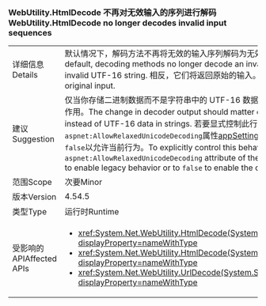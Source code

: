 ### <a name="webutilityhtmldecode-no-longer-decodes-invalid-input-sequences"></a><span data-ttu-id="315a4-101">WebUtility.HtmlDecode 不再对无效输入的序列进行解码</span><span class="sxs-lookup"><span data-stu-id="315a4-101">WebUtility.HtmlDecode no longer decodes invalid input sequences</span></span>

|   |   |
|---|---|
|<span data-ttu-id="315a4-102">详细信息</span><span class="sxs-lookup"><span data-stu-id="315a4-102">Details</span></span>|<span data-ttu-id="315a4-103">默认情况下，解码方法不再将无效的输入序列解码为无效的 UTF-16 字符串。</span><span class="sxs-lookup"><span data-stu-id="315a4-103">By default, decoding methods no longer decode an invalid input sequence into an invalid UTF-16 string.</span></span> <span data-ttu-id="315a4-104">相反，它们将返回原始的输入。</span><span class="sxs-lookup"><span data-stu-id="315a4-104">Instead, they return the original input.</span></span>|
|<span data-ttu-id="315a4-105">建议</span><span class="sxs-lookup"><span data-stu-id="315a4-105">Suggestion</span></span>|<span data-ttu-id="315a4-106">仅当你存储二进制数据而不是字符串中的 UTF-16 数据时，解码器输出中的更改才会起作用。</span><span class="sxs-lookup"><span data-stu-id="315a4-106">The change in decoder output should matter only if you store binary data instead of UTF-16 data in strings.</span></span> <span data-ttu-id="315a4-107">若要显式控制此行为，请设置<code>aspnet:AllowRelaxedUnicodeDecoding</code>属性[appSettings](~/docs/framework/configure-apps/file-schema/appsettings/index.md)元素<code>true</code>以允许旧行为或<code>false</code>以允许当前行为。</span><span class="sxs-lookup"><span data-stu-id="315a4-107">To explicitly control this behavior, set the <code>aspnet:AllowRelaxedUnicodeDecoding</code> attribute of the [appSettings](~/docs/framework/configure-apps/file-schema/appsettings/index.md) element to <code>true</code> to enable legacy behavior or to <code>false</code> to enable the current behavior.</span></span>|
|<span data-ttu-id="315a4-108">范围</span><span class="sxs-lookup"><span data-stu-id="315a4-108">Scope</span></span>|<span data-ttu-id="315a4-109">次要</span><span class="sxs-lookup"><span data-stu-id="315a4-109">Minor</span></span>|
|<span data-ttu-id="315a4-110">版本</span><span class="sxs-lookup"><span data-stu-id="315a4-110">Version</span></span>|<span data-ttu-id="315a4-111">4.5</span><span class="sxs-lookup"><span data-stu-id="315a4-111">4.5</span></span>|
|<span data-ttu-id="315a4-112">类型</span><span class="sxs-lookup"><span data-stu-id="315a4-112">Type</span></span>|<span data-ttu-id="315a4-113">运行时</span><span class="sxs-lookup"><span data-stu-id="315a4-113">Runtime</span></span>|
|<span data-ttu-id="315a4-114">受影响的 API</span><span class="sxs-lookup"><span data-stu-id="315a4-114">Affected APIs</span></span>|<ul><li><xref:System.Net.WebUtility.HtmlDecode(System.String)?displayProperty=nameWithType></li><li><xref:System.Net.WebUtility.HtmlDecode(System.String,System.IO.TextWriter)?displayProperty=nameWithType></li><li><xref:System.Net.WebUtility.UrlDecode(System.String)?displayProperty=nameWithType></li></ul>|

